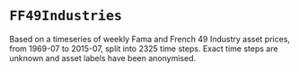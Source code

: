 # `FF49Industries`

Based on a timeseries of weekly Fama and French 49 Industry asset prices, from 1969-07 to 2015-07, split into 2325 time steps. Exact time steps are unknown and asset labels have been anonymised.
